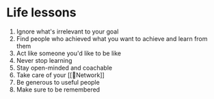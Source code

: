 # Life lessons

1. Ignore what's irrelevant to your goal
2. Find people who achieved what you want to achieve and learn from them
3. Act like someone you'd like to be like
4. Never stop learning
5. Stay open-minded and coachable
6. Take care of your [[🤝Network]]
7. Be generous to useful people
8. Make sure to be remembered